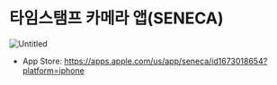 # 타임스탬프 카메라 앱(SENECA)
![Untitled](https://github.com/jinkihyeok/ReactNative_SENECA_iOS/assets/103499016/856d1b9a-de61-4250-ae20-d23bcb28e78c)
- App Store: https://apps.apple.com/us/app/seneca/id1673018654?platform=iphone
